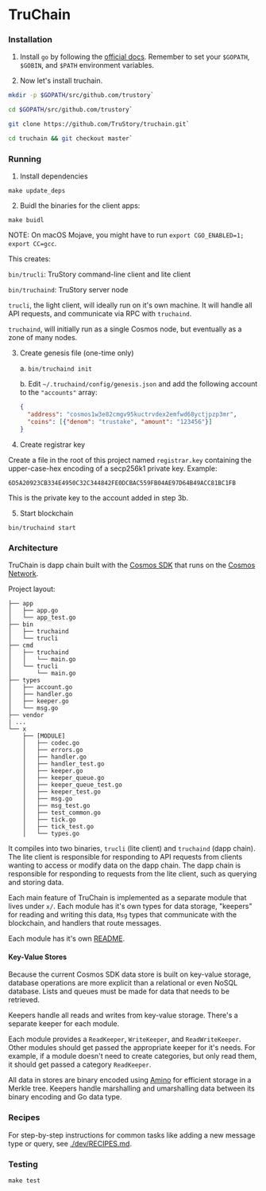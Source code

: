 # TruChain

### Installation

1. Install `go` by following the [official docs](https://golang.org/doc/install). Remember to set your `$GOPATH`, `$GOBIN`, and `$PATH` environment variables.


2. Now let's install truchain.

``` bash
mkdir -p $GOPATH/src/github.com/trustory`

cd $GOPATH/src/github.com/trustory`

git clone https://github.com/TruStory/truchain.git`

cd truchain && git checkout master`
```

### Running

1. Install dependencies

`make update_deps`

2. Buidl the binaries for the client apps:

`make buidl`

NOTE: On macOS Mojave, you might have to run `export CGO_ENABLED=1; export CC=gcc`.

This creates:

`bin/trucli`: TruStory command-line client and lite client

`bin/truchaind`: TruStory server node

`trucli`, the light client, will ideally run on it's own machine. It will handle all
API requests, and communicate via RPC with `truchaind`.

`truchaind`, will initially run as a single Cosmos node, but eventually as a zone of many nodes.

3. Create genesis file (one-time only)

    a. `bin/truchaind init`

    b. Edit `~/.truchaind/config/genesis.json` and add the following account to the `"accounts"` array:

    ```json
    {
      "address": "cosmos1w3e82cmgv95kuctrvdex2emfwd68yctjpzp3mr",
      "coins": [{"denom": "trustake", "amount": "123456"}]
    }
    ```

4. Create registrar key

Create a file in the root of this project named `registrar.key` containing the upper-case-hex encoding of a secp256k1 private key. Example:

```
6D5A20923CB334E4950C32C344842FE0DCBAC559FB04AE97D64B49ACC81BC1FB
```

This is the private key to the account added in step 3b.

5. Start blockchain

`bin/truchaind start`

### Architecture

TruChain is dapp chain built with the [Cosmos SDK](https://cosmos.network/sdk) that runs on the [Cosmos Network](https://cosmos.network).

Project layout:

```
├── app
│   ├── app.go
│   └── app_test.go
├── bin
│   ├── truchaind
│   └── trucli
├── cmd
│   ├── truchaind
│   │   └── main.go
│   └── trucli
│       └── main.go
├── types
│   ├── account.go
│   ├── handler.go
│   ├── keeper.go
│   └── msg.go
├── vendor
| ...
└── x
    ├── [MODULE]
    │   ├── codec.go
    │   ├── errors.go
    │   ├── handler.go
    │   ├── handler_test.go
    │   ├── keeper.go
    │   ├── keeper_queue.go
    │   ├── keeper_queue_test.go
    │   ├── keeper_test.go
    │   ├── msg.go
    │   ├── msg_test.go
    │   ├── test_common.go
    │   ├── tick.go
    │   ├── tick_test.go
    │   └── types.go
```

It compiles into two binaries, `trucli` (lite client) and `truchaind` (dapp chain). The lite client is responsible for responding to API requests from clients wanting to access or modify data on the dapp chain. The dapp chain is responsible for responding to requests from the lite client, such as querying and storing data.

Each main feature of TruChain is implemented as a separate module that lives under `x/`. Each module has it's own types for data storage, "keepers" for reading and writing this data, `Msg` types that communicate with the blockchain, and handlers that route messages.

Each module has it's own [README](x/README.md).

#### Key-Value Stores

Because the current Cosmos SDK data store is built on key-value storage, database operations are more explicit than a relational or even NoSQL database. Lists and queues must be made for data that needs to be retrieved.

Keepers handle all reads and writes from key-value storage. There's a separate keeper for each module.

Each module provides a `ReadKeeper`, `WriteKeeper`, and `ReadWriteKeeper`. Other modules should get passed the appropriate keeper for it's needs. For example, if a module doesn't need to create categories, but only read them, it should get passed a category `ReadKeeper`.

All data in stores are binary encoded using [Amino](https://github.com/tendermint/go-amino) for efficient storage in a Merkle tree. Keepers handle marshalling and umarshalling data between its binary encoding and Go data type.

### Recipes

For step-by-step instructions for common tasks like adding a new message type or query, see [./dev/RECIPES.md](./dev/RECIPES.md).

### Testing

`make test`

